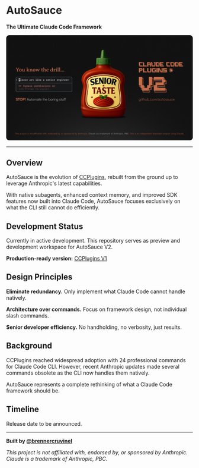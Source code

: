 # AutoSauce
**The Ultimate Claude Code Framework**

![AutoSauce](https://raw.githubusercontent.com/brennercruvinel/AutoSauce/99df4833a19bd85aa3058765f2d9a68e89a55685/auto-sauce-brenner-cruvinel-claude-code.png)

---

## Overview

AutoSauce is the evolution of [CCPlugins](https://github.com/brennercruvinel/CCPlugins), rebuilt from the ground up to leverage Anthropic's latest capabilities.

With native subagents, enhanced context memory, and improved SDK features now built into Claude Code, AutoSauce focuses exclusively on what the CLI still cannot do efficiently.

## Development Status

Currently in active development. This repository serves as preview and development workspace for AutoSauce V2.

**Production-ready version:** [CCPlugins V1](https://github.com/brennercruvinel/CCPlugins)

## Design Principles

**Eliminate redundancy.** Only implement what Claude Code cannot handle natively.

**Architecture over commands.** Focus on framework design, not individual slash commands.

**Senior developer efficiency.** No handholding, no verbosity, just results.

## Background

CCPlugins reached widespread adoption with 24 professional commands for Claude Code CLI. However, recent Anthropic updates made several commands obsolete as the CLI now handles them natively.

AutoSauce represents a complete rethinking of what a Claude Code framework should be.

## Timeline

Release date to be announced.

---

**Built by [@brennercruvinel](https://github.com/brennercruvinel)**

*This project is not affiliated with, endorsed by, or sponsored by Anthropic. Claude is a trademark of Anthropic, PBC.*
